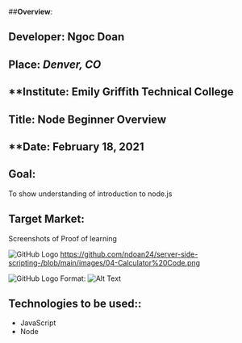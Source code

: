 ##**Overview**:
<br>


## **Developer**: Ngoc Doan
## **Place:** *Denver, CO*
## **Institute: Emily Griffith Technical College
## **Title**: Node Beginner Overview  
## **Date: February 18, 2021

## **Goal**:
To show understanding of introduction to node.js 

## **Target Market**: 
Screenshots of Proof of learning

![GitHub Logo](/images/04-CalculatorCode.png)
https://github.com/ndoan24/server-side-scripting-/blob/main/images/04-Calculator%20Code.png


![GitHub Logo](/images/04-CalculatorOutput.png)
Format: ![Alt Text](url)


## **Technologies to be used:**:
* JavaScript
* Node


